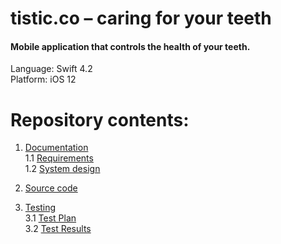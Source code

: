 # tistic.co – caring for your teeth

#### Mobile application that controls the health of your teeth.


Language: Swift 4.2 <br>
Platform: iOS 12 <br>

# Repository contents:
1. [Documentation](docs)<br>
1.1 [Requirements](docs/requirements/Requirements.md)<br>
1.2 [System design](docs/system_design/System_design.md)


2. [Source code](source_code)<br>

3. [Testing](testing)<br>
3.1 [Test Plan](testing/test_plan.md)<br>
3.2 [Test Results](testing/test_results.md)<br>